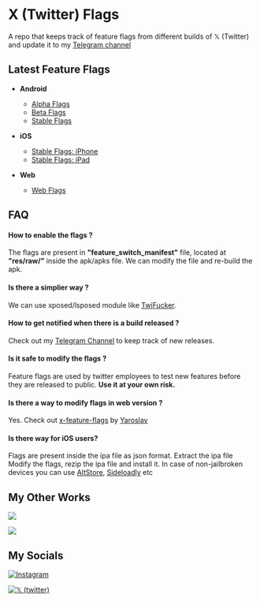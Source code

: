 
# X (Twitter) Flags

A repo that keeps track of feature flags from different builds of 𝕏 (Twitter) and update it to my [Telegram channel](https://telegram.me/twitter_app_flags)


## Latest Feature Flags

* **Android**
    - [Alpha Flags](https://github.com/Swakshan/X-Flags/blob/main/flags_android_alpha.json)
    - [Beta Flags](https://github.com/Swakshan/X-Flags/blob/main/flags_android_beta.json)
    - [Stable Flags](https://github.com/Swakshan/X-Flags/blob/main/flags_android_stable.json)

* **iOS**
    - [Stable Flags: iPhone](https://github.com/Swakshan/X-Flags/blob/main/flags_iphone_stable.json)
    - [Stable Flags: iPad](https://github.com/Swakshan/X-Flags/blob/main/flags_ipad_stable.json)

* **Web**
    - [Web Flags](https://github.com/Swakshan/X-Flags/blob/main/flags_web.json)


## FAQ

#### How to enable the flags ?

The flags are present in **"feature_switch_manifest"** file, located at **"res/raw/"** inside the apk/apks file. We can modify the file and re-build the apk.

#### Is there a simplier way ?

We can use xposed/lsposed module like [TwiFucker](https://github.com/Dr-TSNG/TwiFucker).

#### How to get notified when there is a build released ?

Check out my [Telegram Channel](https://telegram.me/twitter_app_flags) to keep track of new releases.

#### Is it safe to modify the flags ?

Feature flags are used by twitter employees to test new features before they are released to public. **Use it at your own risk.**

#### Is there a way to modify flags in web version ?

Yes. Check out [x-feature-flags](https://github.com/yaroslav-n/x-feature-flags) by [Yaroslav](https://twitter.com/512x512/)

#### Is there way for iOS users?

Flags are present inside the ipa file as json format. Extract the ipa file Modify the flags, rezip the ipa file and install it.
In case of non-jailbroken devices you can use [AltStore](https://altstore.io/), [Sideloadly](https://sideloadly.io/) etc

## My Other Works

[![](https://img.shields.io/badge/Telegram-Instagram%20Update%20Tracker-111?label=&logo=telegram&logoWidth=30)](https://telegram.me/instabuilds)

[![](https://img.shields.io/badge/Telegram-WhatsApp%20Update%20Tracker-111?label=&logo=telegram&logoWidth=30)](https://telegram.me/whatsappbuilds)


## My Socials

[![Instagram](https://img.shields.io/badge/Instagram-%23E4405F.svg?style=for-the-badge&logo=Instagram&logoColor=white)](https://instagram.com/therealswak/)

[![𝕏 (twitter)](https://img.shields.io/badge/%20X%20(Twitter)-000?style=for-the-badge&logo=x&logoColor=white)](https://x.com/swak_12)

